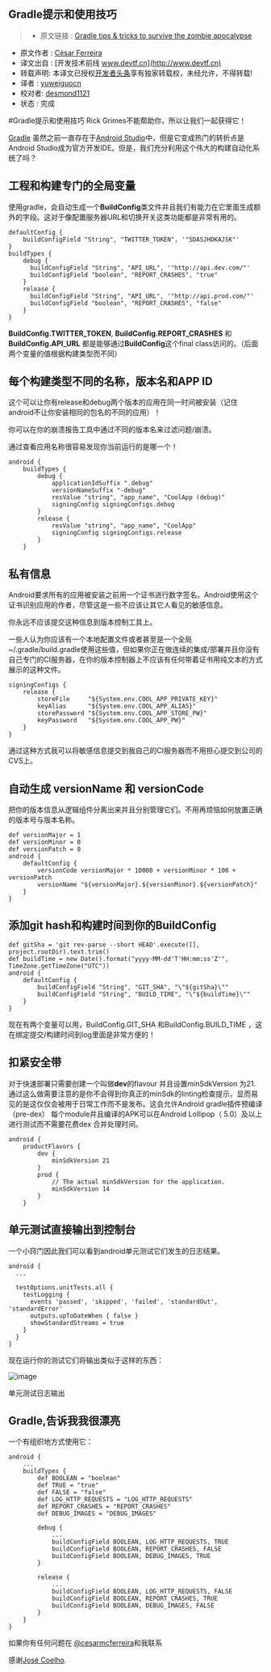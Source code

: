 Gradle提示和使用技巧
---

> * 原文链接 : [Gradle tips & tricks to survive the zombie apocalypse](https://medium.com/@cesarmcferreira/gradle-tips-tricks-to-survive-the-zombie-apocalypse-3dd996604341#.k8a9o93ww)
* 原文作者 : [César Ferreira](https://medium.com/@cesarmcferreira)
* 译文出自 : [开发技术前线 www.devtf.cn](http://www.devtf.cn)
* 转载声明: 本译文已授权[开发者头条](http://toutiao.io/download)享有独家转载权，未经允许，不得转载!
* 译者 : [yuweiguocn](https://github.com/yuweiguocn) 
* 校对者: [desmond1121](https://github.com/desmond1121)
* 状态 :  完成 


#Gradle提示和使用技巧
Rick Grimes不能帮助你，所以让我们一起获得它！

[Gradle](http://www.gradle.org/) 虽然之前一直存在于[Android Studio](https://developer.android.com/sdk/installing/studio.html)中，但是它变成热门的转折点是Android Studio成为官方开发IDE。但是，我们充分利用这个伟大的构建自动化系统了吗？

## 工程和构建专门的全局变量

使用gradle，会自动生成一个**BuildConfig**类文件并且我们有能力在它里面生成额外的字段。这对于像配置服务器URL和切换开关这类功能都是非常有用的。

```Gradle
defaultConfig {
    buildConfigField "String", "TWITTER_TOKEN", '"SDASJHDKAJSK"'
}
buildTypes {
    debug {
      buildConfigField "String", "API_URL", '"http://api.dev.com/"'
      buildConfigField "boolean", "REPORT_CRASHES", "true"
    }
    release {
      buildConfigField "String", "API_URL", '"http://api.prod.com/"'
      buildConfigField "boolean", "REPORT_CRASHES", "false"
    }
}
```

**BuildConfig.TWITTER_TOKEN**, **BuildConfig.REPORT_CRASHES** 和 **BuildConfig.API_URL** 都是能够通过**BuildConfig**这个final class访问的。（后面两个变量的值根据构建类型而不同）


## 每个构建类型不同的名称，版本名和APP ID

这个可以让你有release和debug两个版本的应用在同一时间被安装（记住android不让你安装相同的包名的不同的应用）！

你可以在你的崩溃报告工具中通过不同的版本名来过滤问题/崩溃。

通过查看应用名称很容易发现你当前运行的是哪一个！

```
android {
    buildTypes {
        debug {
            applicationIdSuffix ".debug"
            versionNameSuffix "-debug"
            resValue "string", "app_name", "CoolApp (debug)"
            signingConfig signingConfigs.debug
        }
        release {
            resValue "string", "app_name", "CoolApp"
            signingConfig signingConfigs.release
        }
    }
```

## 私有信息

Android要求所有的应用被安装之前用一个证书进行数字签名。Android使用这个证书识别应用的作者，尽管这是一些不应该让其它人看见的敏感信息。

你永远不应该提交这种信息到版本控制工具上。

一些人认为你应该有一个本地配置文件或者甚至是一个全局~/.gradle/build.gradle使用这些值，但如果你正在做连续的集成/部署并且你没有自己专门的CI服务器，在你的版本控制器上不应该有任何带着证书用纯文本的方式展示的这种文件。

```
signingConfigs {
    release {
        storeFile     "${System.env.COOL_APP_PRIVATE_KEY}"
        keyAlias      "${System.env.COOL_APP_ALIAS}"
        storePassword "${System.env.COOL_APP_STORE_PW}"
        keyPassword   "${System.env.COOL_APP_PW}"
    }
}
```

通过这种方式我可以将敏感信息提交到我自己的CI服务器而不用担心提交到公司的CVS上。


## 自动生成 versionName 和 versionCode

把你的版本信息从逻辑组件分离出来并且分别管理它们。不用再烦恼如何放置正确的版本号与版本名称。


```
def versionMajor = 1
def versionMinor = 0
def versionPatch = 0
android {
    defaultConfig {
        versionCode versionMajor * 10000 + versionMinor * 100 + versionPatch
        versionName "${versionMajor}.${versionMinor}.${versionPatch}"
    }
}
```

## 添加git hash和构建时间到你的BuildConfig



```
def gitSha = 'git rev-parse --short HEAD'.execute([], project.rootDir).text.trim()
def buildTime = new Date().format("yyyy-MM-dd'T'HH:mm:ss'Z'", TimeZone.getTimeZone("UTC"))
android {
    defaultConfig {
        buildConfigField "String", "GIT_SHA", "\"${gitSha}\""
        buildConfigField "String", "BUILD_TIME", "\"${buildTime}\""
    }
}
```

现在有两个变量可以用，BuildConfig.GIT_SHA 和BuildConfig.BUILD_TIME ，这在绑定提交/构建时间到log里面是非常方便的！

## 扣紧安全带

对于快速部署只需要创建一个叫做**dev**的flavour 并且设置minSdkVersion 为21.通过这么做需要注意的是你不会得到你真正的minSdk的linting检查提示，显而易见的是这仅仅会被用于日常工作而不是发布。这会允许Android gradle插件预编译（pre-dex） 每个module并且编译的APK可以在Android Lollipop（ 5.0）及以上进行测试而不需要花费dex 合并处理时间。

```
android {
    productFlavors {
        dev {
            minSdkVersion 21
        }
        prod {
            // The actual minSdkVersion for the application.
            minSdkVersion 14
        }
    }
```

## 单元测试直接输出到控制台

一个小窍门因此我们可以看到android单元测试它们发生的日志结果。

```
android {
  ...

  testOptions.unitTests.all {
    testLogging {
      events 'passed', 'skipped', 'failed', 'standardOut', 'standardError'
      outputs.upToDateWhen { false }
      showStandardStreams = true
    }
  }
}
```

现在运行你的测试它们将输出类似于这样的东西：


![image](https://cdn-images-1.medium.com/max/1600/1*njDARwtg9P9NdL5GfhIjqA.png)

单元测试日志输出


## Gradle,告诉我我很漂亮
一个有组织地方式使用它：

```
android {
    ...
    buildTypes {
        def BOOLEAN = "boolean"
        def TRUE = "true"
        def FALSE = "false"
        def LOG_HTTP_REQUESTS = "LOG_HTTP_REQUESTS"
        def REPORT_CRASHES = "REPORT_CRASHES"
        def DEBUG_IMAGES = "DEBUG_IMAGES"
 
        debug {
            ...
            buildConfigField BOOLEAN, LOG_HTTP_REQUESTS, TRUE
            buildConfigField BOOLEAN, REPORT_CRASHES, FALSE
            buildConfigField BOOLEAN, DEBUG_IMAGES, TRUE
        }
 
        release {
            ...
            buildConfigField BOOLEAN, LOG_HTTP_REQUESTS, FALSE
            buildConfigField BOOLEAN, REPORT_CRASHES, TRUE
            buildConfigField BOOLEAN, DEBUG_IMAGES, FALSE
        }
    }
}
```

如果你有任何问题在 [@cesarmcferreira](https://twitter.com/cesarmcferreira)和我联系

感谢[José Coelho](https://medium.com/@jacoelho).

